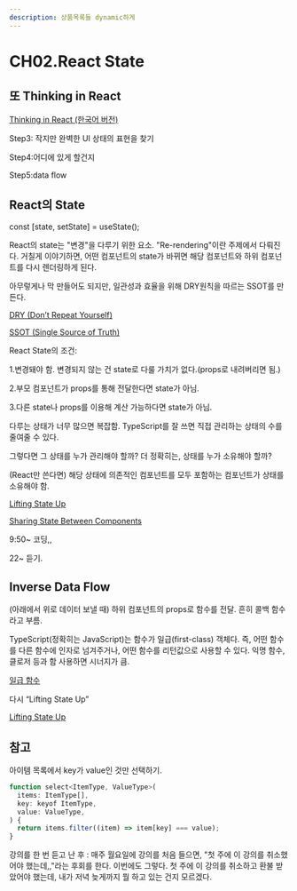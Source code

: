 ```yaml
---
description: 상품목록들 dynamic하게
---
```


# CH02.React State

## 또 Thinking in React

[Thinking in React (한국어 버전)](https://ko.react.dev/learn/thinking-in-react)

Step3: 작지만 완벽한 UI 상태의 표현을 찾기

Step4:어디에 있게 할건지

Step5:data flow



## React의 State &#x20;

const \[state, setState] = useState();&#x20;

React의 state는 "변경"을 다루기 위한 요소. "Re-rendering"이란 주제에서 다뤄진다. 거칠게 이야기하면, 어떤 컴포넌트의 state가 바뀌면 해당 컴포넌트와 하위 컴포넌트를 다시 렌더링하게 된다.

아무렇게나 막 만들어도 되지만, 일관성과 효율을 위해 DRY원칙을 따르는 SSOT를 만든다.

[DRY (Don’t Repeat Yourself)](https://ko.wikipedia.org/wiki/%EC%A4%91%EB%B3%B5%EB%B0%B0%EC%A0%9C)

[SSOT (Single Source of Truth)](https://ko.wikipedia.org/wiki/%EB%8B%A8%EC%9D%BC\_%EC%A7%84%EC%8B%A4\_%EA%B3%B5%EA%B8%89%EC%9B%90)

React State의 조건:

1.변경돼야 함. 변경되지 않는 건 state로 다룰 가치가 없다.(props로 내려버리면 됨.)

2.부모 컴포넌트가 props를 통해 전달한다면 state가 아님.

3.다른 state나 props를 이용해 계산 가능하다면 state가 아님.

다루는 상태가 너무 많으면 복잡함. TypeScript를 잘 쓰면 직접 관리하는 상태의 수를 줄여줄 수 있다.

그렇다면 그 상태를 누가 관리해야 할까? 더 정확히는, 상태를 누가 소유해야 할까?

(React만 쓴다면) 해당 상태에 의존적인 컴포넌트를 모두 포함하는 컴포넌트가 상태를 소유해야 함.

[Lifting State Up](https://ko.legacy.reactjs.org/docs/lifting-state-up.html)

[Sharing State Between Components](https://ko.react.dev/learn/sharing-state-between-components)



9:50\~ 코딩,,

22\~ 듣기.



## Inverse Data Flow

(아래에서 위로 데이터 보낼 때) 하위 컴포넌트의 props로 함수를 전달. 흔히 콜백 함수라고 부름.

TypeScript(정확히는 JavaScript)는 함수가 일급(first-class) 객체다. 즉, 어떤 함수를 다른 함수에 인자로 넘겨주거나, 어떤 함수를 리턴값으로 사용할 수 있다. 익명 함수, 클로저 등과 함 사용하면 시너지가 큼.

[일급 함수](https://developer.mozilla.org/ko/docs/Glossary/First-class\_Function)

다시 “Lifting State Up”

[Lifting State Up](https://ko.legacy.reactjs.org/docs/lifting-state-up.html)



## 참고

아이템 목록에서 key가 value인 것만 선택하기.

```jsx
function select<ItemType, ValueType>(
  items: ItemType[],
  key: keyof ItemType,
  value: ValueType,
) {
  return items.filter((item) => item[key] === value);
}
```







강의를 한 번 듣고 난 후 : 매주 월요일에 강의를 처음 들으면, "첫 주에 이 강의를 취소했어야 했는데,,"라는 후회를 한다. 이번에도 그렇다. 첫 주에 이 강의를 취소하고 환불 받았어야 했는데, 내가 저녁 늦게까지 뭘 하고 있는 건지 모르겠다.



